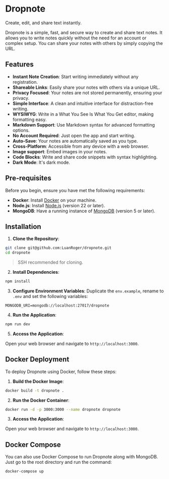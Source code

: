 # Dropnote

Create, edit, and share text instantly.

Dropnote is a simple, fast, and secure way to create and share text notes. It allows you to write notes quickly without the need for an account or complex setup. You can share your notes with others by simply copying the URL.

## Features

- **Instant Note Creation**: Start writing immediately without any registration.
- **Shareable Links**: Easily share your notes with others via a unique URL.
- **Privacy Focused**: Your notes are not stored permanently, ensuring your privacy.
- **Simple Interface**: A clean and intuitive interface for distraction-free writing.
- **WYSIWYG**: Write in a What You See Is What You Get editor, making formatting easy.
- **Markdown Support**: Use Markdown syntax for advanced formatting options.
- **No Account Required**: Just open the app and start writing.
- **Auto-Save**: Your notes are automatically saved as you type.
- **Cross-Platform**: Accessible from any device with a web browser.
- **Image support**: Embed images in your notes.
- **Code Blocks**: Write and share code snippets with syntax highlighting.
- **Dark Mode**: It's dark mode.

## Pre-requisites

Before you begin, ensure you have met the following requirements:

- **Docker**: Install [Docker](https://www.docker.com/get-started) on your machine.
- **Node.js**: Install [Node.js](https://nodejs.org/) (version 22 or later).
- **MongoDB**: Have a running instance of [MongoDB](https://www.mongodb.com/) (version 5 or later).

## Installation

1. **Clone the Repository**:

```bash
git clone git@github.com:LuanRoger/dropnote.git
cd dropnote
```

> SSH recommended for cloning.

2. **Install Dependencies**:

```bash
npm install
```

3. **Configure Environment Variables**:
   Duplicate the `env.example`, rename to `.env` and set the following variables:

```env
MONGODB_URI=mongodb://localhost:27017/dropnote
```

4. **Run the Application**:

```bash
npm run dev
```

5. **Access the Application**:

Open your web browser and navigate to `http://localhost:3000`.

## Docker Deployment

To deploy Dropnote using Docker, follow these steps:

1. **Build the Docker Image**:

```bash
docker build -t dropnote .
```

2. **Run the Docker Container**:

```bash
docker run -d -p 3000:3000 --name dropnote dropnote
```

3. **Access the Application**:

Open your web browser and navigate to `http://localhost:3000`.

## Docker Compose

You can also use Docker Compose to run Dropnote along with MongoDB. Just go to the root directory and run the command:

```bash
docker-compose up
```
